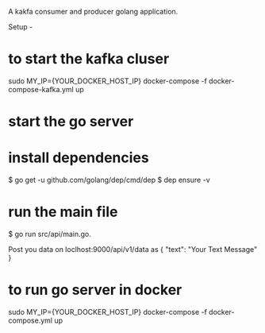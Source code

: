 A kakfa consumer and producer golang application.

Setup - 

# to start the kafka cluser
sudo MY_IP={YOUR_DOCKER_HOST_IP} docker-compose -f docker-compose-kafka.yml up

# start the go server
# install dependencies
$ go get -u github.com/golang/dep/cmd/dep
$ dep ensure -v
# run the main file
$ go run src/api/main.go.

Post you data on loclhost:9000/api/v1/data as { "text": "Your Text Message"  }

# to run go server in docker
sudo MY_IP={YOUR_DOCKER_HOST_IP} docker-compose -f docker-compose.yml up






